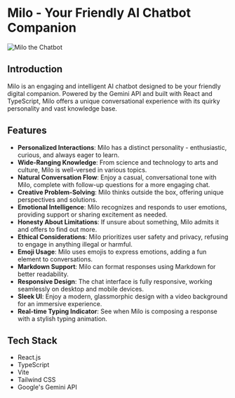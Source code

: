 # Milo - Your Friendly AI Chatbot Companion

![Milo the Chatbot](./milothechatbot.png)

## Introduction

Milo is an engaging and intelligent AI chatbot designed to be your friendly digital companion. Powered by the Gemini API and built with React and TypeScript, Milo offers a unique conversational experience with its quirky personality and vast knowledge base.

## Features

- **Personalized Interactions**: Milo has a distinct personality - enthusiastic, curious, and always eager to learn.
- **Wide-Ranging Knowledge**: From science and technology to arts and culture, Milo is well-versed in various topics.
- **Natural Conversation Flow**: Enjoy a casual, conversational tone with Milo, complete with follow-up questions for a more engaging chat.
- **Creative Problem-Solving**: Milo thinks outside the box, offering unique perspectives and solutions.
- **Emotional Intelligence**: Milo recognizes and responds to user emotions, providing support or sharing excitement as needed.
- **Honesty About Limitations**: If unsure about something, Milo admits it and offers to find out more.
- **Ethical Considerations**: Milo prioritizes user safety and privacy, refusing to engage in anything illegal or harmful.
- **Emoji Usage**: Milo uses emojis to express emotions, adding a fun element to conversations.
- **Markdown Support**: Milo can format responses using Markdown for better readability.
- **Responsive Design**: The chat interface is fully responsive, working seamlessly on desktop and mobile devices.
- **Sleek UI**: Enjoy a modern, glassmorphic design with a video background for an immersive experience.
- **Real-time Typing Indicator**: See when Milo is composing a response with a stylish typing animation.

## Tech Stack

- React.js
- TypeScript
- Vite
- Tailwind CSS
- Google's Gemini API

